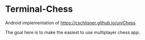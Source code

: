 # Terminal-Chess
Android implementation of https://cschlisner.github.io/uniChess


The goal here is to make the easiest to use multiplayer chess app.
